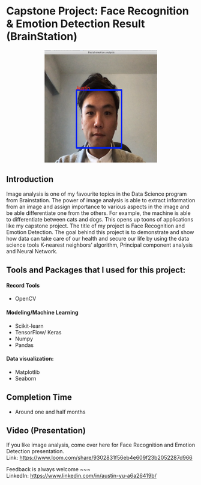 # Capstone Project: Face Recognition & Emotion Detection Result (BrainStation)

<p align="center">
 <img src="Screen%20Shot%202020-03-31%20at%2012.46.34%20PM.png" width="300" height="300">
</p>

## Introduction 

  Image analysis is one of my favourite topics in the Data Science program from Brainstation. 
The power of image analysis is able to extract information from an image and assign importance 
to various aspects in the image and be able differentiate one from the others. For example, 
the machine is able to differentiate between cats and dogs. This opens up toons of applications 
like my capstone project. The title of my project is Face Recognition and Emotion Detection. 
The goal behind this project is to demonstrate and show how data can take care of our health and 
secure our life by using the data science tools K-nearest neighbors’ algorithm, Principal component analysis 
and Neural Network. 


## Tools and Packages that I used for this project:

#### Record Tools
* OpenCV

#### Modeling/Machine Learning
* Scikit-learn
* TensorFlow/ Keras
* Numpy
* Pandas

#### Data visualization:
* Matplotlib
* Seaborn

## Completion Time
* Around one and half months

## Video (Presentation)
If you like image analysis, come over here for Face Recognition and Emotion Detection presentation.
<br> Link: https://www.loom.com/share/9302831f56eb4e609f23b2052287d966

Feedback is always welcome ~~~ <br>
LinkedIn: https://www.linkedin.com/in/austin-yu-a6a26419b/

